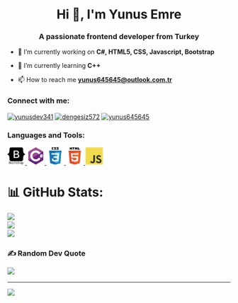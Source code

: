 <h1 align="center">Hi 👋, I'm Yunus Emre</h1>
<h3 align="center">A passionate frontend developer from Turkey</h3>

- 🔭 I’m currently working on **C#, HTML5, CSS, Javascript, Bootstrap**

- 🌱 I’m currently learning **C++**

- 📫 How to reach me **yunus645645@outlook.com.tr**

<h3 align="left">Connect with me:</h3>
<p align="left">
<a href="https://dev.to/yunusdev341" target="blank"><img align="center" src="https://raw.githubusercontent.com/rahuldkjain/github-profile-readme-generator/master/src/images/icons/Social/devto.svg" alt="yunusdev341" height="30" width="40" /></a>
<a href="https://instagram.com/dengesiz572" target="blank"><img align="center" src="https://raw.githubusercontent.com/rahuldkjain/github-profile-readme-generator/master/src/images/icons/Social/instagram.svg" alt="dengesiz572" height="30" width="40" /></a>
<a href="https://www.hackerrank.com/yunus645645" target="blank"><img align="center" src="https://raw.githubusercontent.com/rahuldkjain/github-profile-readme-generator/master/src/images/icons/Social/hackerrank.svg" alt="yunus645645" height="30" width="40" /></a>
</p>

<h3 align="left">Languages and Tools:</h3>
<p align="left"> <a href="https://getbootstrap.com" target="_blank" rel="noreferrer"> <img src="https://raw.githubusercontent.com/devicons/devicon/master/icons/bootstrap/bootstrap-plain-wordmark.svg" alt="bootstrap" width="40" height="40"/> </a> <a href="https://www.w3schools.com/cs/" target="_blank" rel="noreferrer"> <img src="https://raw.githubusercontent.com/devicons/devicon/master/icons/csharp/csharp-original.svg" alt="csharp" width="40" height="40"/> </a> <a href="https://www.w3schools.com/css/" target="_blank" rel="noreferrer"> <img src="https://raw.githubusercontent.com/devicons/devicon/master/icons/css3/css3-original-wordmark.svg" alt="css3" width="40" height="40"/> </a> <a href="https://www.w3.org/html/" target="_blank" rel="noreferrer"> <img src="https://raw.githubusercontent.com/devicons/devicon/master/icons/html5/html5-original-wordmark.svg" alt="html5" width="40" height="40"/> </a> <a href="https://developer.mozilla.org/en-US/docs/Web/JavaScript" target="_blank" rel="noreferrer"> <img src="https://raw.githubusercontent.com/devicons/devicon/master/icons/javascript/javascript-original.svg" alt="javascript" width="40" height="40"/> </a> </p>



# 📊 GitHub Stats:
![](https://github-readme-stats.vercel.app/api?username=YunusDev341&theme=dark&hide_border=false&include_all_commits=false&count_private=false)<br/>
![](https://github-readme-streak-stats.herokuapp.com/?user=YunusDev341&theme=dark&hide_border=false)<br/>
![](https://github-readme-stats.vercel.app/api/top-langs/?username=YunusDev341&theme=dark&hide_border=false&include_all_commits=false&count_private=false&layout=compact)

### ✍️ Random Dev Quote
![](https://quotes-github-readme.vercel.app/api?type=horizontal&theme=radical)

---
[![](https://visitcount.itsvg.in/api?id=YunusDev341&icon=0&color=0)](https://visitcount.itsvg.in)

<!-- Proudly created with GPRM ( https://gprm.itsvg.in ) -->
